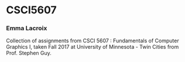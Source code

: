 # CSCI5607
### Emma Lacroix

Collection of assignments from CSCI 5607 : Fundamentals of Computer Graphics I, taken Fall 2017 at University of Minnesota - Twin Cities from Prof. Stephen Guy.
